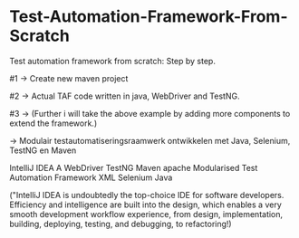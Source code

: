 # Test-Automation-Framework-From-Scratch

Test automation framework from scratch: Step by step.

#1 -> Create new maven project

#2 -> Actual TAF code written in java, WebDriver and TestNG.

#3 -> (Further i will take the above example by adding more components to extend the framework.)

-> Modulair testautomatiseringsraamwerk ontwikkelen met Java, Selenium, TestNG en Maven

IntelliJ IDEA
A WebDriver
TestNG
Maven apache Modularised Test Automation Framework
XML
Selenium
Java


("IntelliJ IDEA is undoubtedly the top-choice IDE for software developers. Efficiency and intelligence are built into the design, 
which enables a very smooth development workflow experience, from design, implementation, building, deploying, testing, and debugging, to refactoring!)
